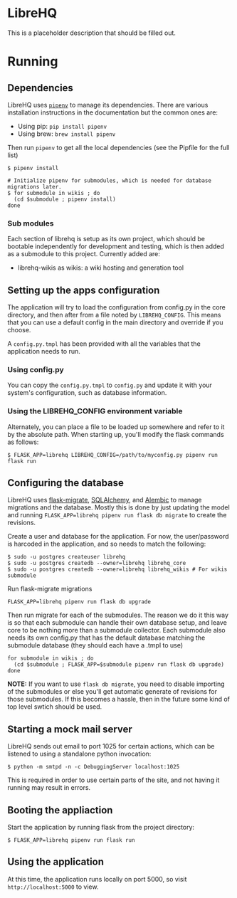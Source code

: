 # LibreHQ

This is a placeholder description that should be filled out.

# Running

## Dependencies

LibreHQ uses [`pipenv`](https://docs.pipenv.org/) to manage its dependencies.
There are various installation instructions in the documentation but the common
ones are:

* Using pip: `pip install pipenv`
* Using brew: `brew install pipenv`

Then run `pipenv` to get all the local dependencies (see the Pipfile for the
full list)

```
$ pipenv install

# Initialize pipenv for submodules, which is needed for database migrations later.
$ for submodule in wikis ; do
  (cd $submodule ; pipenv install)
done
```

### Sub modules

Each section of librehq is setup as its own project, which should be bootable
independently for development and testing, which is then added as a submodule
to this project.  Currently added are:

* librehq-wikis as wikis: a wiki hosting and generation tool

## Setting up the apps configuration

The application will try to load the configuration from config.py in the core
directory, and then after from a file noted by `LIBREHQ_CONFIG`.  This means that
you can use a default config in the main directory and override if you choose.

A `config.py.tmpl` has been provided with all the variables that the application
needs to run.

### Using config.py

You can copy the `config.py.tmpl` to `config.py` and update it with your system's
configuration, such as database information.

### Using the LIBREHQ_CONFIG environment variable

Alternately, you can place a file to be loaded up somewhere and refer to it
by the absolute path.  When starting up, you'll modify the flask commands as
follows:

```ShellSession
$ FLASK_APP=librehq LIBREHQ_CONFIG=/path/to/myconfig.py pipenv run flask run
```

## Configuring the database

LibreHQ uses [flask-migrate](https://flask-migrate.readthedocs.io/en/latest/),
[SQLAlchemy](https://www.sqlalchemy.org/), and
[Alembic](https://alembic.zzzcomputing.com/en/latest/)  to manage migrations
and the database.  Mostly this is done by just updating the model and running
`FLASK_APP=librehq pipenv run flask db migrate` to create the revisions.

Create a user and database for the application.  For now, the user/password
is harcoded in the application, and so needs to match the following:

```ShellSession
$ sudo -u postgres createuser librehq
$ sudo -u postgres createdb --owner=librehq librehq_core
$ sudo -u postgres createdb --owner=librehq librehq_wikis # For wikis submodule
```

Run flask-migrate migrations
```ShellSession
FLASK_APP=librehq pipenv run flask db upgrade
```

Then run migrate for each of the submodules.  The reason we do it this way is
so that each submodule can handle their own database setup, and leave core to
be nothing more than a submodule collector.  Each submodule also needs its own
config.py that has the default database matching the submodule database (they
should each have a .tmpl to use)

```ShellSession
for submodule in wikis ; do
  (cd $submodule ; FLASK_APP=$submodule pipenv run flask db upgrade)
done
```

**NOTE:** If you want to use `flask db migrate`, you need to disable importing
of the submodules or else you'll get automatic generate of revisions for those
submodules.  If this becomes a hassle, then in the future some kind of top level
swtich should be used.

## Starting a mock mail server

LibreHQ sends out email to port 1025 for certain actions, which can be listened to
using a standalone python invocation:

```ShellSession
$ python -m smtpd -n -c DebuggingServer localhost:1025
```

This is required in order to use certain parts of the site, and not having it
running may result in errors.

## Booting the appliaction

Start the application by running flask from the project directory:

```
$ FLASK_APP=librehq pipenv run flask run
```

## Using the application

At this time, the application runs locally on port 5000, so visit `http://localhost:5000` to view.
